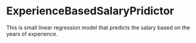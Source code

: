 # ExperienceBasedSalaryPridictor
This is small linear regression model that predicts the salary based on the years of experience. 
